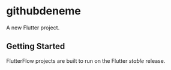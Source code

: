 # githubdeneme

A new Flutter project.

## Getting Started

FlutterFlow projects are built to run on the Flutter _stable_ release.
